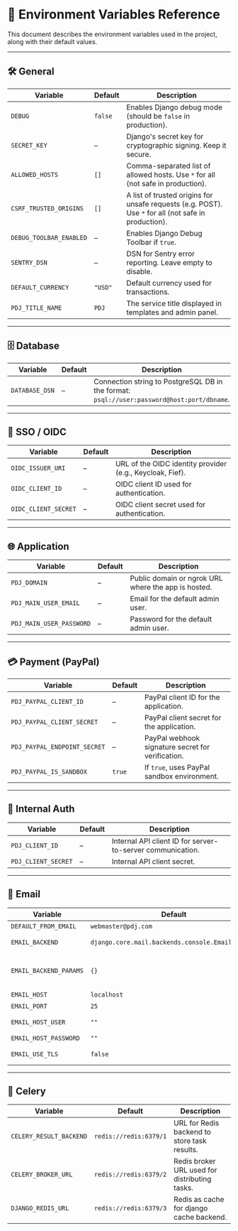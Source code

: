 # 📄 Environment Variables Reference

This document describes the environment variables used in the project, along with their default values.

---

## 🛠 General

| Variable                | Default | Description                                                                                          |
| ----------------------- | ------- | ---------------------------------------------------------------------------------------------------- |
| `DEBUG`                 | `false` | Enables Django debug mode (should be `false` in production).                                         |
| `SECRET_KEY`            | –       | Django's secret key for cryptographic signing. Keep it secure.                                       |
| `ALLOWED_HOSTS`         | `[]`    | Comma-separated list of allowed hosts. Use `*` for all (not safe in production).                     |
| `CSRF_TRUSTED_ORIGINS`  | `[]`    | A list of trusted origins for unsafe requests (e.g. POST). Use `*` for all (not safe in production). |
| `DEBUG_TOOLBAR_ENABLED` | –       | Enables Django Debug Toolbar if `true`.                                                              |
| `SENTRY_DSN`            | –       | DSN for Sentry error reporting. Leave empty to disable.                                              |
| `DEFAULT_CURRENCY`      | `"USD"` | Default currency used for transactions.                                                              |
| `PDJ_TITLE_NAME`        | `PDJ`   | The service title displayed in templates and admin panel.                                            |

---

## 🗄 Database

| Variable       | Default | Description                                                                                |
| -------------- | ------- | ------------------------------------------------------------------------------------------ |
| `DATABASE_DSN` | –       | Connection string to PostgreSQL DB in the format: `psql://user:password@host:port/dbname`. |

---

## 🔐 SSO / OIDC

| Variable             | Default | Description                                               |
| -------------------- | ------- | --------------------------------------------------------- |
| `OIDC_ISSUER_URI`    | –       | URL of the OIDC identity provider (e.g., Keycloak, Fief). |
| `OIDC_CLIENT_ID`     | –       | OIDC client ID used for authentication.                   |
| `OIDC_CLIENT_SECRET` | –       | OIDC client secret used for authentication.               |

---

## 🌐 Application

| Variable                 | Default | Description                                         |
| ------------------------ | ------- | --------------------------------------------------- |
| `PDJ_DOMAIN`             | –       | Public domain or ngrok URL where the app is hosted. |
| `PDJ_MAIN_USER_EMAIL`    | –       | Email for the default admin user.                   |
| `PDJ_MAIN_USER_PASSWORD` | –       | Password for the default admin user.                |

---

## 💳 Payment (PayPal)

| Variable                     | Default | Description                                       |
| ---------------------------- | ------- | ------------------------------------------------- |
| `PDJ_PAYPAL_CLIENT_ID`       | –       | PayPal client ID for the application.             |
| `PDJ_PAYPAL_CLIENT_SECRET`   | –       | PayPal client secret for the application.         |
| `PDJ_PAYPAL_ENDPOINT_SECRET` | –       | PayPal webhook signature secret for verification. |
| `PDJ_PAYPAL_IS_SANDBOX`      | `true`  | If `true`, uses PayPal sandbox environment.       |

---

## 🔑 Internal Auth

| Variable            | Default | Description                                                |
| ------------------- | ------- | ---------------------------------------------------------- |
| `PDJ_CLIENT_ID`     | –       | Internal API client ID for server-to-server communication. |
| `PDJ_CLIENT_SECRET` | –       | Internal API client secret.                                |

---

## 📧 Email

| Variable               | Default                                          | Description                                                                                                                                                                 |
| ---------------------- | ------------------------------------------------ | --------------------------------------------------------------------------------------------------------------------------------------------------------------------------- |
| `DEFAULT_FROM_EMAIL`   | `webmaster@pdj.com`                              | Default sender email address used for outgoing emails.                                                                                                                      |
| `EMAIL_BACKEND`        | `django.core.mail.backends.console.EmailBackend` | Django email backend. Use this for development (emails are printed to the console). See [Django Docs](https://docs.djangoproject.com/en/5.1/topics/email/#email-backends).  |
| `EMAIL_BACKEND_PARAMS` | `{}`                                             | Additional parameters for the backend. Example: `{"SENDGRID_API_KEY": "<your-api-key>"}` with `EMAIL_BACKEND='anymail.backends.sendgrid.EmailBackend'` to use SendGrid API. |
| `EMAIL_HOST`           | `localhost`                                      | Hostname of your SMTP server.                                                                                                                                               |
| `EMAIL_PORT`           | `25`                                             | Port used by the SMTP server. Common ports: `25`, `465`, `587`.                                                                                                             |
| `EMAIL_HOST_USER`      | `""`                                             | Username for SMTP authentication. Leave empty if not required.                                                                                                              |
| `EMAIL_HOST_PASSWORD`  | `""`                                             | Password or API key for SMTP authentication.                                                                                                                                |
| `EMAIL_USE_TLS`        | `false`                                          | Set to `true` to use TLS (Transport Layer Security). Recommended for production.                                                                                            |

---

## 🧵 Celery

| Variable                | Default                | Description                                   |
| ----------------------- | ---------------------- | --------------------------------------------- |
| `CELERY_RESULT_BACKEND` | `redis://redis:6379/1` | URL for Redis backend to store task results.  |
| `CELERY_BROKER_URL`     | `redis://redis:6379/2` | Redis broker URL used for distributing tasks. |
| `DJANGO_REDIS_URL`      | `redis://redis:6379/3` | Redis as cache for django cache backend.      |
